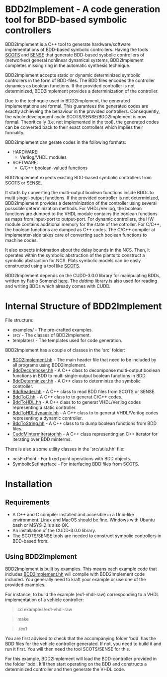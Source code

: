 BDD2Implement - A code generation tool for BDD-based symbolic controllers
=========================================================================
BDD2Implement is a C++ tool to generate hardware/software implementations of BDD-based symbolic controllers.
Having the tools [SCOTS](http://www.hcs.ei.tum.de/en/software/scots/) and [SENSE](http://www.hcs.ei.tum.de/en/software/sense/) that generate BDD-based sysbolic controllers of (networked) general nonlinear dynamical systems, BDD2Implement completes missing ring in the automatic synthesis technique.

BDD2Implement accepts static or dynamic determinized symbolic controllers in the form of BDD-files.
The BDD files encodes the controller dynamics as boolean functions.
If the provided controller is not determinized, BDD2Implement provides a determinization of the controller.

Due to the technquie used in BDD2Implement, the generated implementations are formal.
This guarantees the generated codes are exactly achieveing the behaviour in the provided controllers.
Consequently, the whole development cycle SCOTS/SENSE/BDD2Implement is now formal.
Theoritically (i.e. not implemented in the tool), the generated codes can be converted back to their exact controllers which implies their formality.

BDD2Implement can gerate codes in the following formats:
- HARDWARE:
	- Verilog/VHDL modules
- SOFTWARE:
	- C/C++ boolean-valued functions

BDD2Implement expects existing BDD-based symbolic controllers from SCOTS or SENSE. 

It starts by converting the multi-output boolean functions inside BDDs to multi singel-output functions.
If the provided controller is not determinized, BDD2Implement provides a determinization of the controller using several posssible determinization methods.
For VHDL/Verilog, the boolean functions are dumped to the VHDL module contains the boolean functions as maps from input-port to output-port.
For dynamic controllers, the HW module contains additional memory for the state of the cotroller.
For C/C++, the boolean functions are dumped as C++ codes.
The C/C++ compiler at implementer-side takes care of converting such boolean functions to machine codes.

It also expects infotmation about the delay bounds in the NCS. 
Then, it operates within the symbolic abstraction of the plants to construct a symbolic abstraction for NCS. Plats symbolic models can be easly constructed using a tool like [SCOTS](https://www.hcs.ei.tum.de/en/software/scots/).

BDD2Implement depends on the CUDD-3.0.0 library for manipulating BDDs, written by Fabio Somenzi [here](http://vlsi.colorado.edu/~fabio/). 
The _dddmp_ library is also used for reading and writing BDDs which already comes with CUDD.






Internal Structure of BDD2Implement
===================================

File structure:

- examples/ - The pre-crafted examples.
- src/ - The classes of BDD2Implement.
- templates/ - The templates used for code generation.

BDD2Implement has a couple of classes in the 'src' folder:

- [BDD2Implement.hh](src/BDD2Implement.hh) - The main header file that need to be included by all programs using BDD2Implement.
- [BddDecomposer.hh](src/BddDecomposer.hh) - A C++ class to decomponse multi-output boolean functions in BDD to multi single-output boolean functions in BDD.
- [BddDeterminizer.hh](src/BddDeterminizer.hh) - A C++ class to determinize the symbolic controller.
- [BddReader.hh](src/BddReader.hh) - A C++ class to read BDD files from SCOTS or SENSE.
- [BddToC.hh](src/BddToC.hh) - A C++ class to to generat C/C++ codes.
- [BddToHDL.hh](src/BddToHDL.hh) - A C++ class to to generat VHDL/Verilog codes representing a static controller.
- [BddToHDLdynamic.hh](src/BddToHDLdynamic.hh) - A C++ class to to generat VHDL/Verilog codes representing a dynamic controller.
- [BddToString.hh](src/BddToString.hh) - A C++ class to to dump boolean functions from BDD files.
- [CuddMintermIterator.hh](src/CuddMintermIterator.hh) - A C++ class representing an C++ iterator for iterating over BDD minterms.


There is also a some utility classes in the 'src/utils.hh' file:

- ncsFixPoint - For fixed point operations with BDD objects.
- SymbolicSetInterface - For interfacing BDD files from SCOTS.


Installation
============

Requirements
------------
- A C++ and C compiler installed and accesible in a Unix-like environment. Linux and MacOS should be fine. Windows with Ubuntu bash or MSYS-2 is also OK.
- An installation of the CUDD-3.0.0 library.
- The SCOTS/SENSE tools are needed to construct symbolic controllers in BDD-based from.

Using BDD2Implement
-------------------
BDD2Implement is built by examples. 
This means each example code that includes [BDD2Implement.hh](src/BDD2Implement.hh) will compile with BDD2Implement code included. 
You generally need to kraft your example or use one of the provided examples.

For instance, to build the example (ex1-vhdl-raw) corresponding to a VHDL implementation of a vehicle controller:

> cd examples/ex1-vhdl-raw

> make

> ./ex1

You are first advised to check that the accompanying folder 'bdd' has the BDD files for the vehicle controller generated. 
If not, you need to build it and run it first. You will then need the tool SCOTS/SENSE for this.

For this example, BDD2Implement will load the BDD-controller provided in the folder 'bdd'. 
It'll then start operating on the BDD and constructs a determinized controller and then generate the VHDL code.


